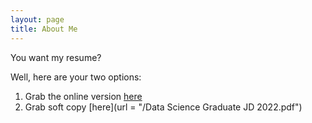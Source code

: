 ```yaml
---
layout: page
title: About Me
---
```


You want my resume?

Well, here are your two options:

1. Grab the online version [here](www.google.com)
2. Grab soft copy [here](url = "/Data Science Graduate JD 2022.pdf")
